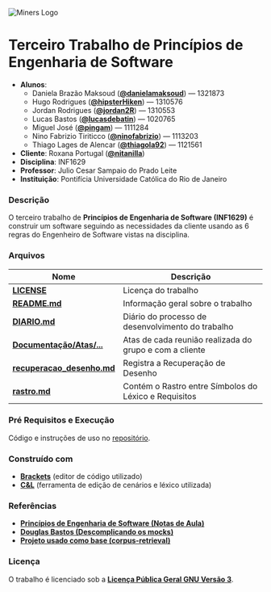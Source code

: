 ![Miners Logo](https://github.com/danielamaksoud/INF1629TerceiroTrabalho/blob/master/Logo/miners.png?raw=true)

# Terceiro Trabalho de Princípios de Engenharia de Software #
- **Alunos**: 
  * Daniela Brazão Maksoud (**[@danielamaksoud](https://github.com/danielamaksoud)**) — 1321873
  * Hugo Rodrigues (**[@hipsterHiken](https://github.com/hipsterHiken)**) — 1310576
  * Jordan Rodrigues (**[@jordan2R](https://github.com/jordan2R)**) — 1310553
  * Lucas Bastos (**[@lucasdebatin](https://github.com/lucasdebatin)**) — 1020765
  * Miguel José (**[@pingam](https://github.com/pingam)**) — 1111284
  * Nino Fabrizio Tiriticco (**[@ninofabrizio](https://github.com/ninofabrizio)**) — 1113203
  * Thiago Lages de Alencar (**[@thiagola92](https://github.com/thiagola92)**) — 1121561
- **Cliente**: Roxana Portugal (**[@nitanilla](https://github.com/nitanilla)**)
- **Disciplina**: INF1629
- **Professor**: Julio Cesar Sampaio do Prado Leite
- **Instituição**: Pontifícia Universidade Católica do Rio de Janeiro

### Descrição ###
O terceiro trabalho de **Princípios de Engenharia de Software (INF1629)** é construir um software seguindo as necessidades da cliente usando as 6 regras do Engenheiro de Software vistas na disciplina.

### Arquivos ###

Nome | Descrição
------------ | -------------
**[LICENSE](https://github.com/danielamaksoud/INF1629TerceiroTrabalho/blob/master/Documenta%C3%A7%C3%A3o/LICENSE)** | Licença do trabalho
**[README.md](https://github.com/danielamaksoud/INF1629TerceiroTrabalho/blob/master/README.md)** | Informação geral sobre o trabalho
**[DIARIO.md](https://github.com/danielamaksoud/INF1629TerceiroTrabalho/blob/master/Documenta%C3%A7%C3%A3o/DIARIO.md)** | Diário do processo de desenvolvimento do trabalho
**[Documentação/Atas/...](https://github.com/danielamaksoud/INF1629TerceiroTrabalho/tree/master/Documenta%C3%A7%C3%A3o/Atas)** | Atas de cada reunião realizada do grupo e com a cliente
**[recuperacao_desenho.md](https://github.com/danielamaksoud/INF1629TerceiroTrabalho/blob/master/Documenta%C3%A7%C3%A3o/recuperacao_desenho.md)** | Registra a Recuperação de Desenho
**[rastro.md](https://github.com/danielamaksoud/INF1629TerceiroTrabalho/blob/master/Documenta%C3%A7%C3%A3o/rastro.md)** | Contém o Rastro entre Símbolos do Léxico e Requisitos

### Pré Requisitos e Execução ###
Código e instruções de uso no [repositório](https://github.com/ninofabrizio/corpus-retrieval).

### Construído com ###
- **[Brackets](http://brackets.io/)** (editor de código utilizado)
- **[C&L](http://pes.inf.puc-rio.br/cel/index_old.htm)** (ferramenta de edição de cenários e léxico utilizada)

### Referências ###
- **[Princípios de Engenharia de Software (Notas de Aula)](https://pes2006.wordpress.com/)**
- **[Douglas Bastos (Descomplicando os mocks)](https://www.slideshare.net/douglashenry7/descomplicando-os-mocks/)**
- **[Projeto usado como base (corpus-retrieval)](https://github.com/nitanilla/corpus-retrieval)**

### Licença ###
O trabalho é licenciado sob a **[Licença Pública Geral GNU Versão 3](http://www.gnu.org/licenses/gpl-3.0.html)**.

